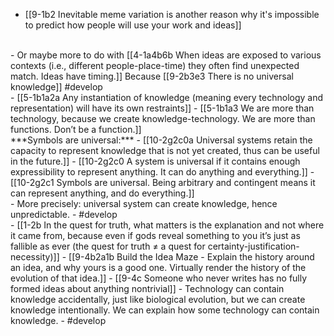 - [[9-1b2 Inevitable meme variation is another reason why it's impossible to predict how people will use your work and ideas]]
<br>
- Or maybe more to do with [[4-1a4b6b When ideas are exposed to various contexts (i.e., different people-place-time) they often find unexpected match. Ideas have timing.]] Because [[9-2b3e3 There is no universal knowledge]] #develop
<br>
- [[5-1b1a2a Any instantiation of knowledge (meaning every technology and representation) will have its own restraints]]
- [[5-1b1a3 We are more than technology, because we create knowledge-technology. We are more than functions. Don’t be a function.]]
<br>
***Symbols are universal:***
- [[10-2g2c0a Universal systems retain the capacity to represent knowledge that is not yet created, thus can be useful in the future.]]
- [[10-2g2c0 A system is universal if it contains enough expressibility to represent anything. It can do anything and everything.]]
- [[10-2g2c1 Symbols are universal. Being arbitrary and contingent means it can represent anything, and do everything.]]
<br>
- More precisely: universal system can create knowledge, hence unpredictable.
- #develop
<br>
- [[1-2b In the quest for truth, what matters is the explanation and not where it came from, because even if gods reveal something to you it’s just as fallible as ever (the quest for truth ≠ a quest for certainty-justification-necessity)]]
- [[9-4b2a1b Build the Idea Maze - Explain the history around an idea, and why yours is a good one. Virtually render the history of the evolution of that idea.]]
- [[9-4c Someone who never writes has no fully formed ideas about anything nontrivial]]
- Technology can contain knowledge accidentally, just like biological evolution, but we can create knowledge intentionally. We can explain how some technology can contain knowledge.
- #develop
